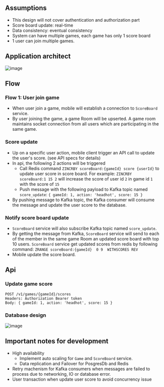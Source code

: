 ## Assumptions
- This design will not cover authentication and authorization part
- Score board update: real-time
- Data consistency: eventual consistency
- System can have multiple games, each game has only 1 score board
- 1 user can join multiple games.

## Application architect

![image](https://i.postimg.cc/Fsmjz7zN/ttt-drawio.png)

## Flow
### Flow 1: User join game
- When user join a game, mobile will establish a connection to `ScoreBoard` service.
- By user joining the game, a game Room will be upserted. A game room maintains socket connection from all users which are participating in the same game.

### Score update
- Up on a specific user action, mobile client trigger an API call to update the user's score. (see API specs for details)
- In api, the following 2 actions will be triggered
    - Call Redis command `ZINCRBY scoreBoard:{gameId} score {userId}` to update user score in score board. For example: `ZINCRBY scoreBoard:1 15 2` will increase the score of user id `2` in game id `1` with the score of `15`
    - Push message with the following payload to Kafka topic named `score_update`: `{ gameId: 1, action: 'headhot', score: 15 }`
- By pushing message to Kafka topic, the Kafka consumer will consume the message and update the user score to the database.

### Notify score board update
- `ScoreBoard` service will also subscribe Kafka topic named `score_update`.
- By getting the message from Kafka, `ScoreBoard` service will send to each of the member in the same game Room an updated score board with top 10 users. `ScoreBoard` service get updated scores from redis by following command: `ZRANGE scoreBoard:{gameId}  0 9  WITHSCORES REV `
- Mobile update the score board.

## Api

### Update game score
```
POST /v1/games/{gameId}/scores
Headers: Authorization Bearer token
Body: { gameId: 1, action: 'headhot', score: 15 }
```

### Database design

![image](https://i.postimg.cc/BnbPPD09/Screenshot-2025-01-05-at-17-03-01.png)

## Important notes for development
- High availability
    - Implement auto scaling for `Game` and `ScoreBoard` service.
    - Data replication and Failover for PosgresDb and Redis
- Retry machenism for Kafka consumers when messages are failed to process due to networking, IO or database error.
- User transaction when update user score to avoid concurrency issue
